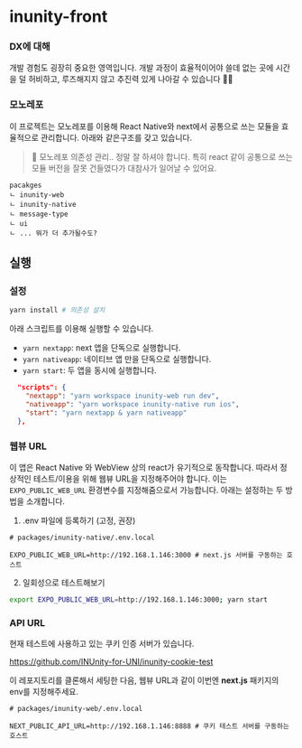 # inunity-front

### DX에 대해
개발 경험도 굉장히 중요한 영역입니다. 개발 과정이 효율적이어야 쓸데 없는 곳에 시간을 덜 허비하고, 루즈해지지 않고 추진력 있게 나아갈 수 있습니다 🏃‍♀️

### 모노레포
이 프로젝트는 모노레포를 이용해 React Native와 next에서 공통으로 쓰는 모듈을 효율적으로 관리합니다. 아래와 같은구조를 갖고 있습니다.
> 🚨 모노레포 의존성 관리.. 정말 잘 하셔야 합니다. 특히 react 같이 공통으로 쓰는 모듈 버전을 잘못 건들였다가 대참사가 일어날 수 있어요.
```
pacakges
ㄴ inunity-web
ㄴ inunity-native
ㄴ message-type
ㄴ ui
ㄴ ... 뭐가 더 추가될수도?
```
## 실행
### 설정
```bash
yarn install # 의존성 설치
```
아래 스크립트를 이용해 실행할 수 있습니다.
- `yarn nextapp`: next 앱을 단독으로 실행합니다.
- `yarn nativeapp`: 네이티브 앱 만을 단독으로 실행합니다.
- `yarn start`: 두 앱을 동시에 실행합니다.
```json
  "scripts": {
    "nextapp": "yarn workspace inunity-web run dev",
    "nativeapp": "yarn workspace inunity-native run ios",
    "start": "yarn nextapp & yarn nativeapp"
  },
```
### 웹뷰 URL
이 앱은 React Native 와 WebView 상의 react가 유기적으로 동작합니다. 따라서 정상적인 테스트/이용을 위해 웹뷰 URL을 지정해주어야 합니다. 이는 `EXPO_PUBLIC_WEB_URL` 환경변수를 지정해줌으로서 가능합니다. 아래는 설정하는 두 방법을 소개합니다. 
1. .env 파일에 등록하기 (고정, 권장)
```env
# packages/inunity-native/.env.local

EXPO_PUBLIC_WEB_URL=http://192.168.1.146:3000 # next.js 서버를 구동하는 호스트
```
2. 일회성으로 테스트해보기
```bash
export EXPO_PUBLIC_WEB_URL=http://192.168.1.146:3000; yarn start
```
### API URL
현재 테스트에 사용하고 있는 쿠키 인증 서버가 있습니다.

https://github.com/INUnity-for-UNI/inunity-cookie-test

이 레포지토리를 클론해서 세팅한 다음, 웹뷰 URL과 같이 이번엔 **next.js** 패키지의 env를 지정해주세요.
```env
# packages/inunity-web/.env.local

NEXT_PUBLIC_API_URL=http://192.168.1.146:8888 # 쿠키 테스트 서버를 구동하는 호스트
```